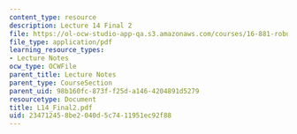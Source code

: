 ```yaml
---
content_type: resource
description: Lecture 14 Final 2
file: https://ol-ocw-studio-app-qa.s3.amazonaws.com/courses/16-881-robust-system-design-summer-1998/234712458be2040d5c7411951ec92f88_L14_Final2.pdf
file_type: application/pdf
learning_resource_types:
- Lecture Notes
ocw_type: OCWFile
parent_title: Lecture Notes
parent_type: CourseSection
parent_uid: 98b160fc-873f-f25d-a146-4204891d5279
resourcetype: Document
title: L14_Final2.pdf
uid: 23471245-8be2-040d-5c74-11951ec92f88
---
```

